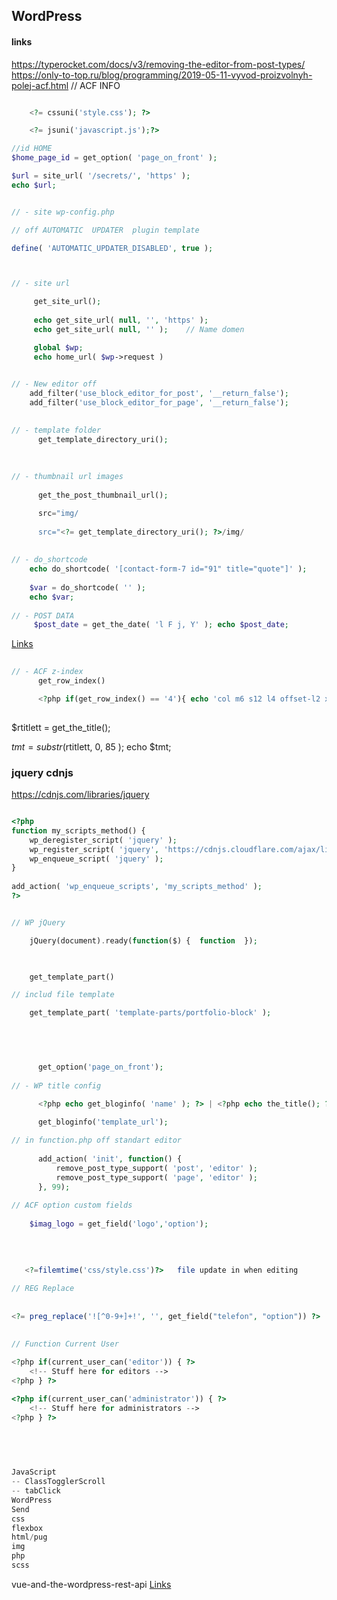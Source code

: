 ## WordPress

<!--![](../../img/)-->
#### links
https://typerocket.com/docs/v3/removing-the-editor-from-post-types/
https://only-to-top.ru/blog/programming/2019-05-11-vyvod-proizvolnyh-polej-acf.html // ACF INFO

```php

    <?= cssuni('style.css'); ?>

    <?= jsuni('javascript.js');?>

```

```php
//id HOME 
$home_page_id = get_option( 'page_on_front' );

$url = site_url( '/secrets/', 'https' ); 
echo $url;


// - site wp-config.php

// off AUTOMATIC  UPDATER  plugin template 

define( 'AUTOMATIC_UPDATER_DISABLED', true );



// - site url

     get_site_url(); 
     
     echo get_site_url( null, '', 'https' );
     echo get_site_url( null, '' );    // Name domen

     global $wp;
     echo home_url( $wp->request )
     

// - New editor off
    add_filter('use_block_editor_for_post', '__return_false');
    add_filter('use_block_editor_for_page', '__return_false');

      
// - template folder
      get_template_directory_uri();
      
      
      
// - thumbnail url images
         
      get_the_post_thumbnail_url();

      src="img/
      
      src="<?= get_template_directory_uri(); ?>/img/
      
      
// - do_shortcode
    echo do_shortcode( '[contact-form-7 id="91" title="quote"]' );
        
    $var = do_shortcode( '' );
    echo $var;
     
// - POST DATA
     $post_date = get_the_date( 'l F j, Y' ); echo $post_date;   
```
[Links](https://github.com/Fobiya/MD-MANUAL/tree/master/php/date)
```php
  
// - ACF z-index
      get_row_index()

      <?php if(get_row_index() == '4'){ echo 'col m6 s12 l4 offset-l2 xl4 offset-xl2'; }else{ echo 'col m6 s12 l4 xl4'; } ?>
      
```

$rtitlett = get_the_title(); 
               
$tmt = substr($rtitlett, 0, 85 );
echo $tmt;


### jquery cdnjs

https://cdnjs.com/libraries/jquery

```php

<?php
function my_scripts_method() {
    wp_deregister_script( 'jquery' );
    wp_register_script( 'jquery', 'https://cdnjs.cloudflare.com/ajax/libs/jquery/3.6.0/jquery.min.js');
    wp_enqueue_script( 'jquery' );
}    
 
add_action( 'wp_enqueue_scripts', 'my_scripts_method' );
?>


// WP jQuery

    jQuery(document).ready(function($) {  function  });

```
```php

      
    get_template_part()

// includ file template

    get_template_part( 'template-parts/portfolio-block' );
   
      
```

```php


      get_option('page_on_front'); 
      
// - WP title config
     
      <?php echo get_bloginfo( 'name' ); ?> | <?php echo the_title(); ?>

      get_bloginfo('template_url');

// in function.php off standart editor
     
      add_action( 'init', function() {
          remove_post_type_support( 'post', 'editor' );
          remove_post_type_support( 'page', 'editor' );
      }, 99);
      
// ACF option custom fields
   
    $imag_logo = get_field('logo','option'); 
    
    
    
    
   <?=filemtime('css/style.css')?>   file update in when editing

// REG Replace
  
      
<?= preg_replace('![^0-9+]+!', '', get_field("telefon", "option")) ?>
                 

// Function Current User
                 
<?php if(current_user_can('editor')) { ?> 
    <!-- Stuff here for editors -->
<?php } ?>

<?php if(current_user_can('administrator')) { ?>
    <!-- Stuff here for administrators -->
<?php } ?>
                 
                 
                  
```


```php

JavaScript
-- ClassTogglerScroll
-- tabClick
WordPress
Send
css
flexbox
html/pug
img
php
scss

```

vue-and-the-wordpress-rest-api [Links](http://bionicteaching.com/vue-and-the-wordpress-rest-api/)
